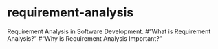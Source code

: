 # requirement-analysis
Requirement Analysis in Software Development.
#“What is Requirement Analysis?”
#“Why is Requirement Analysis Important?”
